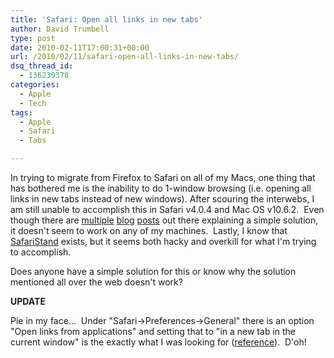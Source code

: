```yaml
---
title: 'Safari: Open all links in new tabs'
author: David Trumbell
type: post
date: 2010-02-11T17:00:31+00:00
url: /2010/02/11/safari-open-all-links-in-new-tabs/
dsq_thread_id:
  - 136239378
categories:
  - Apple
  - Tech
tags:
  - Apple
  - Safari
  - Tabs

---
```

In trying to migrate from Firefox to Safari on all of my Macs, one thing that has bothered me is the inability to do 1-window browsing (i.e. opening all links in new tabs instead of new windows). After scouring the interwebs, I am still unable to accomplish this in Safari v4.0.4 and Mac OS v10.6.2.  Even though there are [multiple](https://www.456bereastreet.com/archive/200812/make_safari_open_targeted_links_in_new_tabs_instead_of_new_windows/) [blog](http://www.switchingtomac.com/tutorials/how-to-force-safari-4-to-open-links-in-a-new-tab-instead-of-a-new-window/) [posts](https://www.engadget.com/2008-09-08-terminal-tips-force-safari-to-open-all-links-in-new-tab.html) out there explaining a simple solution, it doesn't seem to work on any of my machines.  Lastly, I know that [SafariStand](https://github.com/anakinsk/SafariStand) <!-- legacy link: http://hetima.com/safari/stand-e.html //--> exists, but it seems both hacky and overkill for what I'm trying to accomplish.

Does anyone have a simple solution for this or know why the solution mentioned all over the web doesn't work?

**UPDATE**

Pie in my face...  Under "Safari->Preferences->General" there is an option "Open links from applications" and setting that to "in a new tab in the current window" is the exactly what I was looking for ([reference](http://forums.macrumors.com/showthread.php?t=863463&highlight=safari+open+links+new+tab)).  D'oh!
